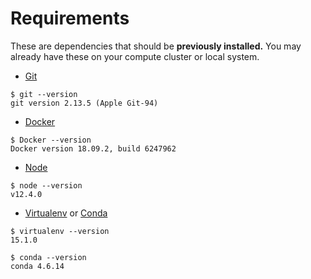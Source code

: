 # Requirements

These are dependencies that should be **previously installed.** You may already have these on your compute cluster or local system.

* [Git](https://git-scm.com/book/en/v2/Getting-Started-Installing-Git)

```
$ git --version
git version 2.13.5 (Apple Git-94)
```

* [Docker](https://docs.docker.com/install/)

```text
$ Docker --version
Docker version 18.09.2, build 6247962
```

* [Node](https://nodejs.org/en/)

```text
$ node --version
v12.4.0
```

* [Virtualenv](https://virtualenv.pypa.io/en/latest/installation/) or [Conda](https://docs.conda.io/en/latest/miniconda.html)

```text
$ virtualenv --version
15.1.0

$ conda --version
conda 4.6.14
```

